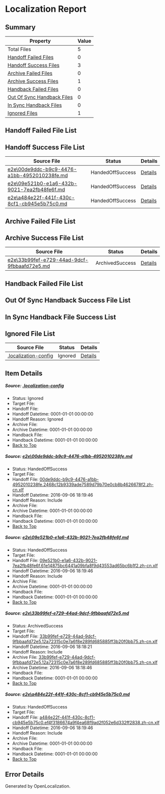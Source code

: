 # <a name='report-top'></a> Localization Report

## Summary
 Property | Value 
 -------- | ----- 
 Total Files | 5
[ Handoff Failed Files ](#handoff-failed-list)| 0
[ Handoff Success Files ](#handoff-success-list)| 3
[ Archive Failed Files ](#archive-failed-list)| 0
[ Archive Success Files ](#archive-success-list)| 1
[ Handback Failed Files ](#handback-failed-list)| 0
[ Out Of Sync Handback Files ](#outofsync-handback-success-list)| 0
[ In Sync Handback Files ](#insync-handback-success-list)| 0
[ Ignored Files ](#ignored-list)| 1

## <a name='handoff-failed-list'></a> Handoff Failed File List

## <a name='handoff-success-list'></a> Handoff Success File List
 Source File | Status | Details 
 ----------- | ------ | ------- 
 [e2e\00de9ddc-b9c9-4476-a1bb-4952010238fe.md](https://github.com/OpenLocalizationTestOrg/ol-test0/blob/f0c409df7daf126b15fa956729e08040bd55f7da/e2e/00de9ddc-b9c9-4476-a1bb-4952010238fe.md) | HandedOffSuccess | [Details](#c96cdabfff97457d682f2b18b242773327685a091)
 [e2e\09e521b0-e1a6-432b-9021-7ea2fb48fe6f.md](https://github.com/OpenLocalizationTestOrg/ol-test0/blob/f0c409df7daf126b15fa956729e08040bd55f7da/e2e/09e521b0-e1a6-432b-9021-7ea2fb48fe6f.md) | HandedOffSuccess | [Details](#b5697a63301bc79beabb0e3ae898e4fac7c6d6e42)
 [e2e\a484e22f-441f-430c-8cf1-cb945e5b75c0.md](https://github.com/OpenLocalizationTestOrg/ol-test0/blob/a5c46c263b41ad26ea2444505d4906830ff081af/e2e/a484e22f-441f-430c-8cf1-cb945e5b75c0.md) | HandedOffSuccess | [Details](#bab5f022b140ba25b2c9da89e9775b8475c060434)

## <a name='archive-failed-list'></a> Archive Failed File List

## <a name='archive-success-list'></a> Archive Success File List
 Source File | Status | Details 
 ----------- | ------ | ------- 
 [e2e\33b99fef-e729-44ad-9dcf-9fbbaafd72e5.md](https://github.com/OpenLocalizationTestOrg/ol-test0/blob/6ad8703d8d241e9e11a8a61334e7b658d2cb6993/e2e/33b99fef-e729-44ad-9dcf-9fbbaafd72e5.md) | ArchivedSuccess | [Details](#08451d0ea8f8da6035b6f2ddf8b8e670eceaae333)

## <a name='handback-failed-list'></a> Handback Failed File List

## <a name='outofsync-handback-success-list'></a> Out Of Sync Handback Success File List

## <a name='insync-handback-success-list'></a> In Sync Handback File Success List

## <a name='ignored-list'></a> Ignored File List
 Source File | Status | Details 
 ----------- | ------ | ------- 
 [.localization-config](https://github.com/OpenLocalizationTestOrg/ol-test0/blob/f0c409df7daf126b15fa956729e08040bd55f7da/.localization-config) | Ignored | [Details](#3d4f252ac210baf56311d7e97dcc2db10974dbd20)

## Item Details
##### <a name='3d4f252ac210baf56311d7e97dcc2db10974dbd20'></a> Source: [.localization-config](https://github.com/OpenLocalizationTestOrg/ol-test0/blob/f0c409df7daf126b15fa956729e08040bd55f7da/.localization-config)
* Status: Ignored
* Target File: 
* Handoff File: 
* Handoff Datetime: 0001-01-01 00:00:00
* Handoff Reason: Ignored
* Archive File: 
* Archive Datetime: 0001-01-01 00:00:00
* Handback File: 
* Handback Datetime: 0001-01-01 00:00:00
* [Back to Top](#report-top)

##### <a name='c96cdabfff97457d682f2b18b242773327685a091'></a> Source: [e2e\00de9ddc-b9c9-4476-a1bb-4952010238fe.md](https://github.com/OpenLocalizationTestOrg/ol-test0/blob/f0c409df7daf126b15fa956729e08040bd55f7da/e2e/00de9ddc-b9c9-4476-a1bb-4952010238fe.md)
* Status: HandedOffSuccess
* Target File: 
* Handoff File: [00de9ddc-b9c9-4476-a1bb-4952010238fe.2468c12b9339ade7589d79b70e0cb8b4626678f2.zh-cn.xlf](https://github.com/OpenLocalizationTestOrg/ol-test0-handoff/blob/ec373f628afbf8ccc766d8e7db07f1c82ad71968/ol-handoff/OpenLocalizationTestOrg/ol-test0-zhcn/ci/00de9ddc-b9c9-4476-a1bb-4952010238fe.2468c12b9339ade7589d79b70e0cb8b4626678f2.zh-cn.xlf)
* Handoff Datetime: 2016-09-06 18:19:46
* Handoff Reason: Include
* Archive File: 
* Archive Datetime: 0001-01-01 00:00:00
* Handback File: 
* Handback Datetime: 0001-01-01 00:00:00
* [Back to Top](#report-top)

##### <a name='b5697a63301bc79beabb0e3ae898e4fac7c6d6e42'></a> Source: [e2e\09e521b0-e1a6-432b-9021-7ea2fb48fe6f.md](https://github.com/OpenLocalizationTestOrg/ol-test0/blob/f0c409df7daf126b15fa956729e08040bd55f7da/e2e/09e521b0-e1a6-432b-9021-7ea2fb48fe6f.md)
* Status: HandedOffSuccess
* Target File: 
* Handoff File: [09e521b0-e1a6-432b-9021-7ea2fb48fe6f.61e14875bc6441a09bfa8f9d43553ad65bc6b1f2.zh-cn.xlf](https://github.com/OpenLocalizationTestOrg/ol-test0-handoff/blob/ec373f628afbf8ccc766d8e7db07f1c82ad71968/ol-handoff/OpenLocalizationTestOrg/ol-test0-zhcn/ci/09e521b0-e1a6-432b-9021-7ea2fb48fe6f.61e14875bc6441a09bfa8f9d43553ad65bc6b1f2.zh-cn.xlf)
* Handoff Datetime: 2016-09-06 18:19:46
* Handoff Reason: Include
* Archive File: 
* Archive Datetime: 0001-01-01 00:00:00
* Handback File: 
* Handback Datetime: 0001-01-01 00:00:00
* [Back to Top](#report-top)

##### <a name='08451d0ea8f8da6035b6f2ddf8b8e670eceaae333'></a> Source: [e2e\33b99fef-e729-44ad-9dcf-9fbbaafd72e5.md](https://github.com/OpenLocalizationTestOrg/ol-test0/blob/6ad8703d8d241e9e11a8a61334e7b658d2cb6993/e2e/33b99fef-e729-44ad-9dcf-9fbbaafd72e5.md)
* Status: ArchivedSuccess
* Target File: 
* Handoff File: [33b99fef-e729-44ad-9dcf-9fbbaafd72e5.12a72315c0e7a6f8e289fd685885ff3b20f0bb75.zh-cn.xlf](https://github.com/OpenLocalizationTestOrg/ol-test0-handoff/blob/7b8735bf6d9461af8fc2bc54d2a31c1c23f2a501/ol-handoff/OpenLocalizationTestOrg/ol-test0-zhcn/ci/ht/33b99fef-e729-44ad-9dcf-9fbbaafd72e5.12a72315c0e7a6f8e289fd685885ff3b20f0bb75.zh-cn.xlf)
* Handoff Datetime: 2016-09-06 18:18:21
* Handoff Reason: Include
* Archive File: [33b99fef-e729-44ad-9dcf-9fbbaafd72e5.12a72315c0e7a6f8e289fd685885ff3b20f0bb75.zh-cn.xlf](https://github.com/OpenLocalizationTestOrg/ol-test0-handoff/blob/6688b279a83ad5ad436e0d42517c8a0b33ab6e4f/ol-archive/OpenLocalizationTestOrg/ol-test0-zhcn/ci/ht/33b99fef-e729-44ad-9dcf-9fbbaafd72e5.12a72315c0e7a6f8e289fd685885ff3b20f0bb75.zh-cn.xlf)
* Archive Datetime: 2016-09-06 18:18:46
* Handback File: 
* Handback Datetime: 0001-01-01 00:00:00
* [Back to Top](#report-top)

##### <a name='bab5f022b140ba25b2c9da89e9775b8475c060434'></a> Source: [e2e\a484e22f-441f-430c-8cf1-cb945e5b75c0.md](https://github.com/OpenLocalizationTestOrg/ol-test0/blob/a5c46c263b41ad26ea2444505d4906830ff081af/e2e/a484e22f-441f-430c-8cf1-cb945e5b75c0.md)
* Status: HandedOffSuccess
* Target File: 
* Handoff File: [a484e22f-441f-430c-8cf1-cb945e5b75c0.ef4f3186674a9f4ea68f9ad2f052e6d332ff2838.zh-cn.xlf](https://github.com/OpenLocalizationTestOrg/ol-test0-handoff/blob/ec373f628afbf8ccc766d8e7db07f1c82ad71968/ol-handoff/OpenLocalizationTestOrg/ol-test0-zhcn/ci/a484e22f-441f-430c-8cf1-cb945e5b75c0.ef4f3186674a9f4ea68f9ad2f052e6d332ff2838.zh-cn.xlf)
* Handoff Datetime: 2016-09-06 18:19:46
* Handoff Reason: Include
* Archive File: 
* Archive Datetime: 0001-01-01 00:00:00
* Handback File: 
* Handback Datetime: 0001-01-01 00:00:00
* [Back to Top](#report-top)


## Error Details

Generated by OpenLocalization.

